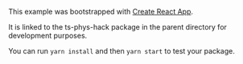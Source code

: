 This example was bootstrapped with [Create React App](https://github.com/facebook/create-react-app).

It is linked to the ts-phys-hack package in the parent directory for development purposes.

You can run `yarn install` and then `yarn start` to test your package.
